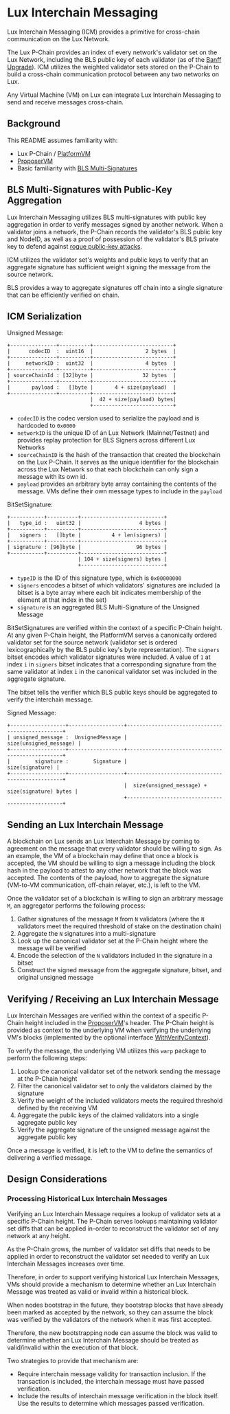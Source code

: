 # Lux Interchain Messaging

Lux Interchain Messaging (ICM) provides a primitive for cross-chain communication on the Lux Network.

The Lux P-Chain provides an index of every network's validator set on the Lux Network, including the BLS public key of each validator (as of the [Banff Upgrade](https://github.com/luxfi/node/releases/v1.9.0)). ICM utilizes the weighted validator sets stored on the P-Chain to build a cross-chain communication protocol between any two networks on Lux.

Any Virtual Machine (VM) on Lux can integrate Lux Interchain Messaging to send and receive messages cross-chain.

## Background

This README assumes familiarity with:

- Lux P-Chain / [PlatformVM](../)
- [ProposerVM](../../proposervm/README.md)
- Basic familiarity with [BLS Multi-Signatures](https://crypto.stanford.edu/~dabo/pubs/papers/BLSmultisig.html)

## BLS Multi-Signatures with Public-Key Aggregation

Lux Interchain Messaging utilizes BLS multi-signatures with public key aggregation in order to verify messages signed by another network. When a validator joins a network, the P-Chain records the validator's BLS public key and NodeID, as well as a proof of possession of the validator's BLS private key to defend against [rogue public-key attacks](https://crypto.stanford.edu/~dabo/pubs/papers/BLSmultisig.html#mjx-eqn-eqaggsame).

ICM utilizes the validator set's weights and public keys to verify that an aggregate signature has sufficient weight signing the message from the source network.

BLS provides a way to aggregate signatures off chain into a single signature that can be efficiently verified on chain.

## ICM Serialization

Unsigned Message:

```
+---------------+----------+--------------------------+
|      codecID  :  uint16  |                 2 bytes  |
+---------------+----------+--------------------------+
|     networkID :  uint32  |                 4 bytes  |
+---------------+----------+--------------------------+
| sourceChainId : [32]byte |                32 bytes  |
+---------------+----------+--------------------------+
|       payload :   []byte |       4 + size(payload)  |
+---------------+----------+--------------------------+
                           |  42 + size(payload) bytes|
                           +--------------------------+
```

- `codecID` is the codec version used to serialize the payload and is hardcoded to `0x0000`
- `networkID` is the unique ID of an Lux Network (Mainnet/Testnet) and provides replay protection for BLS Signers across different Lux Networks
- `sourceChainID` is the hash of the transaction that created the blockchain on the Lux P-Chain. It serves as the unique identifier for the blockchain across the Lux Network so that each blockchain can only sign a message with its own id.
- `payload` provides an arbitrary byte array containing the contents of the message. VMs define their own message types to include in the `payload`

BitSetSignature:

```
+-----------+----------+---------------------------+
|   type_id :   uint32 |                   4 bytes |
+-----------+----------+---------------------------+
|   signers :   []byte |          4 + len(signers) |
+-----------+----------+---------------------------+
| signature : [96]byte |                  96 bytes |
+-----------+----------+---------------------------+
                       | 104 + size(signers) bytes |
                       +---------------------------+
```

- `typeID` is the ID of this signature type, which is `0x00000000`
- `signers` encodes a bitset of which validators' signatures are included (a bitset is a byte array where each bit indicates membership of the element at that index in the set)
- `signature` is an aggregated BLS Multi-Signature of the Unsigned Message

BitSetSignatures are verified within the context of a specific P-Chain height. At any given P-Chain height, the PlatformVM serves a canonically ordered validator set for the source network (validator set is ordered lexicographically by the BLS public key's byte representation). The `signers` bitset encodes which validator signatures were included. A value of `1` at index `i` in `signers` bitset indicates that a corresponding signature from the same validator at index `i` in the canonical validator set was included in the aggregate signature.

The bitset tells the verifier which BLS public keys should be aggregated to verify the interchain message.

Signed Message:

```
+------------------+------------------+-------------------------------------------------+
| unsigned_message :  UnsignedMessage |                          size(unsigned_message) |
+------------------+------------------+-------------------------------------------------+
|        signature :        Signature |                                 size(signature) |
+------------------+------------------+-------------------------------------------------+
                                      |  size(unsigned_message) + size(signature) bytes |
                                      +-------------------------------------------------+
```

## Sending an Lux Interchain Message

A blockchain on Lux sends an Lux Interchain Message by coming to agreement on the message that every validator should be willing to sign. As an example, the VM of a blockchain may define that once a block is accepted, the VM should be willing to sign a message including the block hash in the payload to attest to any other network that the block was accepted. The contents of the payload, how to aggregate the signature (VM-to-VM communication, off-chain relayer, etc.), is left to the VM.

Once the validator set of a blockchain is willing to sign an arbitrary message `M`, an aggregator performs the following process:

1. Gather signatures of the message `M` from `N` validators (where the `N` validators meet the required threshold of stake on the destination chain)
2. Aggregate the `N` signatures into a multi-signature
3. Look up the canonical validator set at the P-Chain height where the message will be verified
4. Encode the selection of the `N` validators included in the signature in a bitset
5. Construct the signed message from the aggregate signature, bitset, and original unsigned message

## Verifying / Receiving an Lux Interchain Message

Lux Interchain Messages are verified within the context of a specific P-Chain height included in the [ProposerVM](../../proposervm/README.md)'s header. The P-Chain height is provided as context to the underlying VM when verifying the underlying VM's blocks (implemented by the optional interface [WithVerifyContext](../../../snow/engine/snowman/block/block_context_vm.go)).

To verify the message, the underlying VM utilizes this `warp` package to perform the following steps:

1. Lookup the canonical validator set of the network sending the message at the P-Chain height
2. Filter the canonical validator set to only the validators claimed by the signature
3. Verify the weight of the included validators meets the required threshold defined by the receiving VM
4. Aggregate the public keys of the claimed validators into a single aggregate public key
5. Verify the aggregate signature of the unsigned message against the aggregate public key

Once a message is verified, it is left to the VM to define the semantics of delivering a verified message.

## Design Considerations

### Processing Historical Lux Interchain Messages

Verifying an Lux Interchain Message requires a lookup of validator sets at a specific P-Chain height. The P-Chain serves lookups maintaining validator set diffs that can be applied in-order to reconstruct the validator set of any network at any height.

As the P-Chain grows, the number of validator set diffs that needs to be applied in order to reconstruct the validator set needed to verify an Lux Interchain Messages increases over time.

Therefore, in order to support verifying historical Lux Interchain Messages, VMs should provide a mechanism to determine whether an Lux Interchain Message was treated as valid or invalid within a historical block.

When nodes bootstrap in the future, they bootstrap blocks that have already been marked as accepted by the network, so they can assume the block was verified by the validators of the network when it was first accepted.

Therefore, the new bootstrapping node can assume the block was valid to determine whether an Lux Interchain Message should be treated as valid/invalid within the execution of that block.

Two strategies to provide that mechanism are:

- Require interchain message validity for transaction inclusion. If the transaction is included, the interchain message must have passed verification.
- Include the results of interchain message verification in the block itself. Use the results to determine which messages passed verification.
